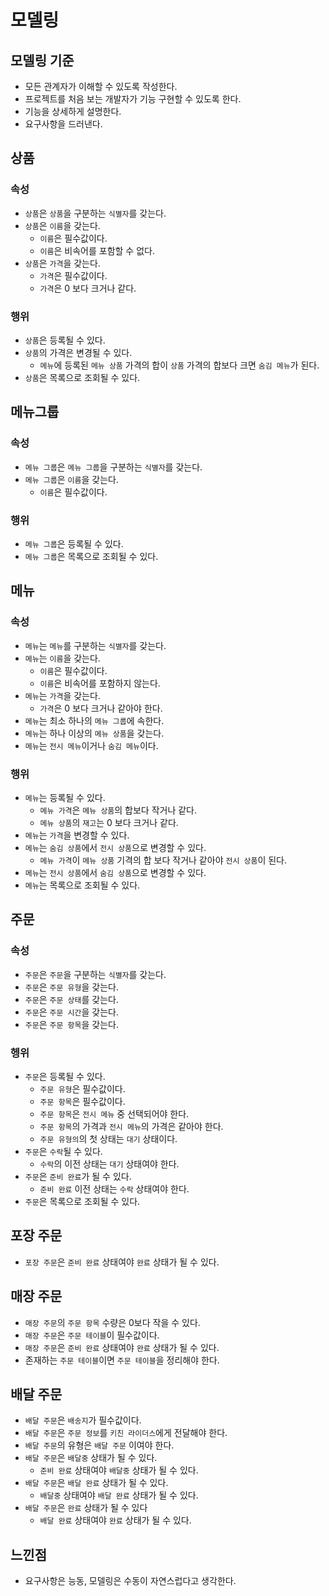 # 모델링

## 모델링 기준
- 모든 관계자가 이해할 수 있도록 작성한다.
- 프로젝트를 처음 보는 개발자가 기능 구현할 수 있도록 한다.
- 기능을 상세하게 설명한다.
- 요구사항을 드러낸다.

## 상품
### 속성
- `상품`은 `상품`을 구분하는 `식별자`를 갖는다.
- `상품`은 `이름`을 갖는다.
  - `이름`은 필수값이다.
  - `이름`은 비속어를 포함할 수 없다.
- `상품`은 `가격`을 갖는다.
  - `가격`은 필수값이다.
  - `가격`은 0 보다 크거나 같다.
### 행위
- `상품`은 등록될 수 있다.
- `상품`의 가격은 변경될 수 있다.
  - `메뉴`에 등록된 `메뉴 상품` 가격의 합이 `상품` 가격의 합보다 크면 `숨김 메뉴`가 된다.
- `상품`은 목록으로 조회될 수 있다.

## 메뉴그룹
### 속성
- `메뉴 그룹`은 `메뉴 그룹`을 구분하는 `식별자`를 갖는다.
- `메뉴 그룹`은 `이름`을 갖는다.
  - `이름`은 필수값이다. 

### 행위
- `메뉴 그룹`은 등록될 수 있다.
- `메뉴 그룹`은 목록으로 조회될 수 있다.

## 메뉴
### 속성
- `메뉴`는 `메뉴`를 구분하는 `식별자`를 갖는다.
- `메뉴`는 `이름`을 갖는다.
  - `이름`은 필수값이다.
  - `이름`은 비속어를 포함하지 않는다.
- `메뉴`는 `가격`을 갖는다.
  - `가격`은 0 보다 크거나 같아야 한다.
- `메뉴`는 최소 하나의 `메뉴 그룹`에 속한다.
- `메뉴`는 하나 이상의 `메뉴 상품`을 갖는다.
- `메뉴`는 `전시 메뉴`이거나 `숨김 메뉴`이다.
### 행위
- `메뉴`는 등록될 수 있다.
  - `메뉴 가격`은 `메뉴 상품`의 합보다 작거나 같다.
  - `메뉴 상품`의 `재고`는 0 보다 크거나 같다.
- `메뉴`는 `가격`을 변경할 수 있다.
- `메뉴`는 `숨김 상품`에서 `전시 상품`으로 변경할 수 있다.
  - `메뉴 가격`이 `메뉴 상품` 기격의 합 보다 작거나 같아야 `전시 상품`이 된다.
- `메뉴`는 `전시 상품`에서 `숨김 상품`으로 변경할 수 있다.
- `메뉴`는 목록으로 조회될 수 있다.

## 주문
### 속성
- `주문`은 `주문`을 구분하는 `식별자`를 갖는다.
- `주문`은 `주문 유형`을 갖는다.
- `주문`은 `주문 상태`를 갖는다.
- `주문`은 `주문 시간`을 갖는다.
- `주문`은 `주문 항목`을 갖는다.

### 헹위
- `주문`은 등록될 수 있다.
  - `주문 유형`은 필수값이다.
  - `주문 항목`은 필수값이다.
  - `주문 항목`은 `전시 메뉴` 중 선택되어야 한다.
  - `주문 항목`의 가격과 `전시 메뉴`의 가격은 같아야 한다.
  - `주문 유형의`의 첫 상태는 `대기` 상태이다.
- `주문`은 `수락`될 수 있다.
  - `수락`의 이전 상태는 `대기` 상태여야 한다.
- `주문`은 `준비 완료`가 될 수 있다.
  - `준비 완료` 이전 상태는 `수락` 상태여야 한다.
- `주문`은 목록으로 조회될 수 있다.

## 포장 주문
- `포장 주문`은 `준비 완료` 상태여야 `완료` 상태가 될 수 있다.

## 매장 주문
- `매장 주문`의 `주문 항목` 수량은 0보다 작을 수 있다.
- `매장 주문`은 `주문 테이블`이 필수값이다.
- `매장 주문`은 `준비 완료` 상태여야 `완료` 상태가 될 수 있다. 
- 존재하는 `주문 테이블`이면 `주문 테이블`을 정리해야 한다.

## 배달 주문
- `배달 주문`은 `배송지`가 필수값이다.
- `배달 주문`은 `주문 정보`를 `키친 라이더스`에게 전달해야 한다.
- `배달 주문`의 유형은 `배달 주문` 이여야 한다.
- `배달 주문`은 `배달중` 상태가 될 수 있다.
  - `준비 완료` 상태여야 `배달중` 상태가 될 수 있다.
- `배달 주문`은 `배달 완료` 상태가 될 수 있다.
  - `배달중` 상태여야 `배달 완료` 상태가 될 수 있다.
- `배달 주문`은 `완료` 상태가 될 수 있다
  - `배달 완료` 상태여야 `완료` 상태가 될 수 있다.

## 느낀점
- 요구사항은 능동, 모델링은 수동이 자연스럽다고 생각한다.
